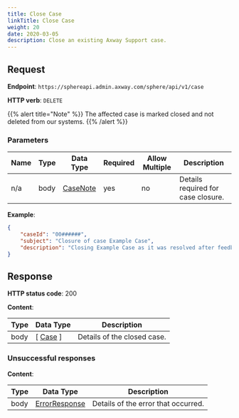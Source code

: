 ```yaml
---
title: Close Case
linkTitle: Close Case
weight: 20
date: 2020-03-05
description: Close an existing Axway Support case.
---
```


## Request

**Endpoint**: `https://sphereapi.admin.axway.com/sphere/api/v1/case`

**HTTP verb**: `DELETE`

{{% alert title="Note" %}}
The affected case is marked closed and not deleted from our systems.
{{% /alert %}}

### Parameters

| Name | Type | Data Type                                         | Required | Allow Multiple | Description |
| -----|------|---------------------------------------------------|----------|----------------|-------------|
| n/a  | body | [CaseNote](/docs/shared_services/supportapi/formats/close_case_req/#casenote) |      yes |             no | Details required for case closure. |

**Example**:

```json
{
    "caseId": "00######",
    "subject": "Closure of case Example Case",
    "description": "Closing Example Case as it was resolved after feedback from Axway RnD."
}
```

## Response

**HTTP status code**: 200

**Content**:

| Type | Data Type                                     | Description |
|------|-----------------------------------------------|-------------|
| body | [ [Case](/docs/shared_services/supportapi/formats/close_case_res/#case) ] | Details of the closed case. |

### Unsuccessful responses

**Content**:

| Type | Data Type                                     | Description |
|------|-----------------------------------------------|-------------|
| body | [ErrorResponse](/docs/shared_services/supportapi/formats/error_response) | Details of the error that occurred. |
